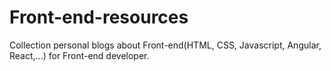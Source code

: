 # Front-end-resources

Collection personal blogs about Front-end(HTML, CSS, Javascript, Angular, React,...) for Front-end developer.
